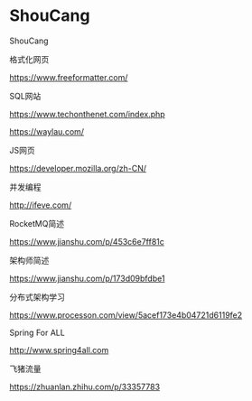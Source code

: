 # ShouCang
ShouCang

格式化网页

https://www.freeformatter.com/

SQL网站

https://www.techonthenet.com/index.php

https://waylau.com/

JS网页

https://developer.mozilla.org/zh-CN/

并发编程

http://ifeve.com/

RocketMQ简述

https://www.jianshu.com/p/453c6e7ff81c

架构师简述

https://www.jianshu.com/p/173d09bfdbe1

分布式架构学习

https://www.processon.com/view/5acef173e4b04721d6119fe2

Spring For ALL

http://www.spring4all.com

飞猪流量

https://zhuanlan.zhihu.com/p/33357783
